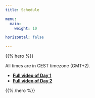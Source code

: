 ```yaml
---
title: Schedule

menu:
  main:
    weight: 10

horizontal: false

---
```


{{% hero %}}

All  times are in CEST timezone (GMT+2).

<ul>
<li><strong><a href="https://www.youtube.com/watch?v=VuHuqRJQzDc">Full video of Day 1</a></strong>
<li><strong><a href="https://www.youtube.com/watch?v=B4mqeXbNGkY">Full video of Day 2</a></strong>
</ul>

{{% /hero %}}
